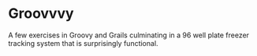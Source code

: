 # Groovvvy
A few exercises in Groovy and Grails culminating in a 96 well plate freezer tracking system that is surprisingly functional. 
